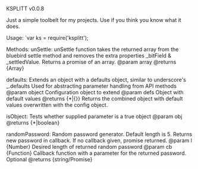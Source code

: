 KSPLITT v0.0.8

Just a simple toolbelt for my projects. Use if you think you know what it does.

Usage: 
`var ks = require('ksplitt');

Methods:
unSettle: unSettle function takes the returned array from the bluebird settle method and removes the extra
          properties _bitField & _settledValue. Returns a promise of an array.
          @param array
          @returns {Array}
          
defaults: Extends an object with a defaults object, similar to underscore's _.defaults
          Used for abstracting parameter handling from API methods
          @param object Configuration object to extend
          @param defs Object with default values
          @returns {*|{}} Returns the combined object with default values overwritten with the config object.
          
    
isObject: Tests whether supplied parameter is a true object
          @param obj
          @returns {*|boolean}
          
randomPassword: Random password generator. Default length is 5. Returns new password in callback. If no callback given, promise returned.
                @param l {Number} Desired length of returned random password
                @param cb {Function} Callback function with a parameter for the returned password. Optional
                @returns {string/Promise}
     